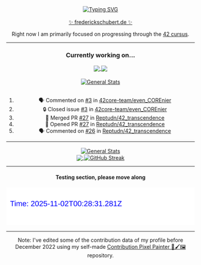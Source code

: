<div align="center">
	<a href="https://git.io/typing-svg"><img src="https://readme-typing-svg.demolab.com?font=Fira+Code&size=30&pause=1000&color=70A5FD&background=1A1B27&center=true&vCenter=true&repeat=false&random=false&width=435&lines=%F0%9F%91%8B+Hiya%2C+I'm+Freddy!+%F0%9F%96%96" alt="Typing SVG" /></a>
</div>
<br>
<div align="center">
	<a href="https://frederickschubert.de">✨ frederickschubert.de ✨</a>
	<p>Right now I am primarily focused on progressing through the <a href="https://github.com/FreddyMSchubert/42_cursus">42 cursus</a>.</p>
</div>

<hr>

<div align="center">

### Currently working on...

<!-- [![current_repo](https://github-readme-stats.vercel.app/api/pin/?username=FreddyMSchubert&repo=Crafty_Concoctions&theme=tokyonight)](https://github.com/FreddyMSchubert/Crafty_Concoctions) -->

<div align="center">
	<a href="https://github.com/Reptudn/42_transcendence" target="_blank">
		<img align="center" src="https://github-readme-stats.vercel.app/api/pin/?username=Reptudn&repo=42_transcendence&theme=tokyonight" />
	</a>
	<a href="https://github.com/42core-team/even_COREnier" target="_blank">
		<img align="center" src="https://github-readme-stats.vercel.app/api/pin/?username=42core-team&repo=even_COREnier&theme=tokyonight" />
	</a>
</div>

<br>

<div align="center">
	<a href="https://github.com/FreddyMSchubert/42_cursus" target="_blank">
		<img align="center" src="https://github-readme-stats.vercel.app/api/pin/?username=FreddyMSchubert&repo=42_cursus&theme=tokyonight" alt="General Stats" />
	</a>
</div>

<br>

<!--START_SECTION:activity-->
1. 🗣 Commented on [#3](https://github.com/42core-team/even_COREnier/issues/3#issuecomment-2721229616) in [42core-team/even_COREnier](https://github.com/42core-team/even_COREnier)
2. 🔒 Closed issue [#3](https://github.com/42core-team/even_COREnier/issues/3) in [42core-team/even_COREnier](https://github.com/42core-team/even_COREnier)
3. 🎉 Merged PR [#27](https://github.com/Reptudn/42_transcendence/pull/27) in [Reptudn/42_transcendence](https://github.com/Reptudn/42_transcendence)
4. 💪 Opened PR [#27](https://github.com/Reptudn/42_transcendence/pull/27) in [Reptudn/42_transcendence](https://github.com/Reptudn/42_transcendence)
5. 🗣 Commented on [#26](https://github.com/Reptudn/42_transcendence/issues/26#issuecomment-2720604280) in [Reptudn/42_transcendence](https://github.com/Reptudn/42_transcendence)
<!--END_SECTION:activity-->

<hr>

<div align="center">
	<a href="https://github.com/anuraghazra/github-readme-stats" target="_blank">
		<img height=200 align="center" src="https://github-readme-stats.vercel.app/api?username=FreddyMSchubert&show_icons=true&theme=tokyonight&card_width=650" alt="General Stats" />
	</a>
</div>

<div align="center">
	<a href="https://github.com/anuraghazra/github-readme-stats" target="_blank">
		<img height=200 align="center" src="https://github-readme-stats.vercel.app/api/top-langs/?username=FreddyMSchubert&layout=donut&theme=tokyonight&card_width=320">
	</a>
	<a href="https://github.com/DenverCoder1/github-readme-streak-stats" target="_blank">
		<img height=200 align="center" src="https://streak-stats.demolab.com?user=FreddyMSchubert&theme=tokyonight&date_format=j%20M%5B%20Y%5D&card_width=320&card_height=200&hide_total_contributions=true" alt="GitHub Streak" />
	</a>
</div>

<hr>

#### Testing section, please move along

![GitHub Defenders SVG](https://github.com/FreddyMSchubert/FreddyMSchubert/blob/github_defenders_output/output.svg)

<hr>

Note: I've edited some of the contribution data of my profile before December 2022 using my self-made [Contribution Pixel Painter 🎨🖌️🖼️](https://github.com/FreddyMSchubert/contribution-pixel-painter) repository.
